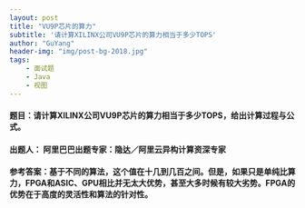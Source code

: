 ```yaml
---
layout: post
title: "VU9P芯片的算力"
subtitle: '请计算XILINX公司VU9P芯片的算力相当于多少TOPS'
author: "GuYang"
header-img: "img/post-bg-2018.jpg"
tags:    
    - 面试题
    - Java  
    - 视图
---
```


#### **题目**：请计算XILINX公司VU9P芯片的算力相当于多少TOPS，给出计算过程与公式。

#### **出题人**： 阿里巴巴出题专家：隐达／阿里云异构计算资深专家

#### **参考答案**：基于不同的算法，这个值在十几到几百之间。但是，如果只是单纯比算力，FPGA和ASIC、GPU相比并无太大优势，甚至大多时候有较大劣势。FPGA的优势在于高度的灵活性和算法的针对性。